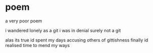 # poem
a very poor poem


i wandered lonely as a git
i was in denial
surely not a git

alas its true
id spent my days
accusing others of gittishness
finally id realised
time to mend my ways
